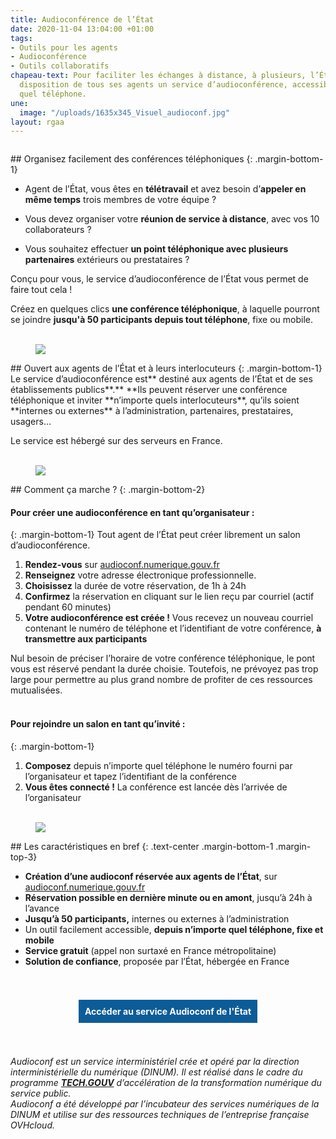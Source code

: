 ```yaml
---
title: Audioconférence de l’État
date: 2020-11-04 13:04:00 +01:00
tags:
- Outils pour les agents
- Audioconférence
- Outils collaboratifs
chapeau-text: Pour faciliter les échanges à distance, à plusieurs, l’État met à la
  disposition de tous ses agents un service d’audioconférence, accessible depuis n’importe
  quel téléphone.
une:
  image: "/uploads/1635x345_Visuel_audioconf.jpg"
layout: rgaa
---
```


<style>
.button {
background-color: #0d5c98;
border: 1px solid white;
color: white;
padding: 10px 10px;
text-align: center;
text-decoration: none;
display: inline-block;
font-style: normal;
margin: 4px 2px;
cursor: pointer;
}
</style>

<figure class='image-left' style='width: 6%;'><img src="/uploads/chat.png" alt=""></figure>## Organisez facilement des conférences téléphoniques
{: .margin-bottom-1}

* Agent de l’État, vous êtes en **télétravail** et avez besoin d’**appeler en même temps** trois membres de votre équipe ?

* Vous devez organiser votre **réunion de service à distance**, avec vos 10 collaborateurs ?

* Vous souhaitez effectuer **un point téléphonique avec plusieurs partenaires** extérieurs ou prestataires ?

Conçu pour vous, le service d’audioconférence de l’État vous permet de faire tout cela !

Créez en quelques clics **une conférence téléphonique**, à laquelle pourront se joindre **jusqu'à 50 participants depuis tout téléphone**, fixe ou mobile.
<br>
<br>

<figure class='image-left' style='width: 6%;'>
<img src="/uploads/group-bleu.png"/>
</figure>## Ouvert aux agents de l’État et à leurs interlocuteurs
{: .margin-bottom-1}
Le service d’audioconférence est** destiné aux agents de l’État et de ses établissements publics**.** **Ils peuvent réserver une conférence téléphonique et inviter **n’importe quels interlocuteurs**, qu’ils soient **internes ou externes** à l’administration, partenaires, prestataires, usagers…

Le service est hébergé sur des serveurs en France.
<br>
<br>

<figure class='image-left' style='width: 6%;'>
<img src="/uploads/picto-intervention.png"/>
</figure>## Comment ça marche ?
{: .margin-bottom-2}

#### Pour créer une audioconférence en tant qu’organisateur :
{: .margin-bottom-1}
Tout agent de l’État peut créer librement un salon d’audioconférence.

1. **Rendez-vous** sur [audioconf.numerique.gouv.fr](https://audioconf.numerique.gouv.fr/)
2. **Renseignez** votre adresse électronique professionnelle.
3. **Choisissez** la durée de votre réservation, de 1h à 24h 
4. **Confirmez** la réservation en cliquant sur le lien reçu par courriel (actif pendant 60 minutes)
5. **Votre audioconférence est créée !** Vous recevez un nouveau courriel contenant le numéro de téléphone et l’identifiant de votre conférence, **à transmettre aux participants**

Nul besoin de préciser l’horaire de votre conférence téléphonique, le pont vous est réservé pendant la durée choisie. Toutefois, ne prévoyez pas trop large pour permettre au plus grand nombre de profiter de ces ressources mutualisées. 
<br>
<br>

#### Pour rejoindre un salon en tant qu’invité :
{: .margin-bottom-1}

1. **Composez** depuis n’importe quel téléphone le numéro fourni par l’organisateur et tapez l’identifiant de la conférence
2. **Vous êtes connecté !** La conférence est lancée dès l’arrivée de l’organisateur
   <br>
   <br>

<figure class='image-center' style='width: 8%;'><img src="/uploads/outils.png"></figure>
## Les caractéristiques en bref
{: .text-center .margin-bottom-1 .margin-top-3}

* **Création d’une audioconf réservée aux agents de l’État**, sur [audioconf.numerique.gouv.fr](https://audioconf.numerique.gouv.fr/)
* **Réservation possible en dernière minute ou en amont**, jusqu’à 24h à l’avance
* **Jusqu’à 50 participants,** internes ou externes à l’administration
* Un outil facilement accessible, **depuis n’importe quel téléphone, fixe et mobile**
* **Service gratuit** (appel non surtaxé en France métropolitaine)
* **Solution de confiance**, proposée par l’État, hébergée en France
<br>
<br>

<div align="center">
<a href="https://audioconf.numerique.gouv.fr/" class="button"><b>Accéder au service Audioconf de l'État</b></a>
</div>
<br>
<br>

*Audioconf est un service interministériel crée et opéré par la direction interministérielle du numérique (DINUM). Il est réalisé dans le cadre du programme **[TECH.GOUV](/publications/tech-gouv-strategie-et-feuille-de-route-2019-2021/)** d’accélération de la transformation numérique du service public.
<br>Audioconf a été développé par l’incubateur des services numériques de la DINUM et utilise sur des ressources techniques de l’entreprise française OVHcloud.*